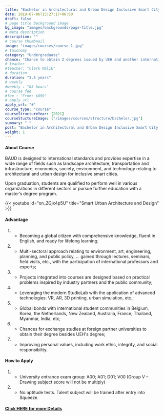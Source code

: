 ```yaml
---
title: "Bachelor in Architectural and Urban Design Inclusive Smart City"
date: 2019-07-06T15:27:17+06:00
draft: false
# page title background image
bg_image: "images/backgrounds/page-title.jpg"
# meta description
description: ""
# course thumbnail
image: "images/courses/course-1.jpg"
# taxonomy
category: "Undergraduate"
chance: "Chance to obtain 2 degrees issued by UEH and another international partner university"
# teacher
#teacher: "Clark Malik"
# duration
duration: "3.5 years"
# weekly
#weekly : "03 hours"
# course fee
#fee : "From: $699"
# apply url
apply_url: "#"
course_type: "course"
courseStructureYear: [2021]
courseStuctureImage: ["/images/courses/structure/bachelor.jpg"]
summary: " "
post: "Bachelor in Architectural and Urban Design Inclusive Smart City (BAUD)"
weight: 1
---
```


#### About Course

BAUD is designed to international standards and provides expertise in a wide range of fields such as landscape architecture, transportation and infrastructure, economics, society, environment, and technology relating to architectural and urban design for inclusive smart cities.

Upon graduation, students are qualified to perform well in various organizations in different sectors or pursue further education with a master’s degree program.


{{< youtube id="on_ZGjx4p5U" title="Smart Urban Architecture and Design" >}}

#### Advantage

1. - Becoming a global citizen with comprehensive knowledge, fluent in English, and ready for lifelong learning;
2. - Multi-sectoral approach relating to environment, art, engineering, planning, and public policy, ... gained through lectures, seminars, field visits, etc., with the participation of international professors and experts;
3. - Projects integrated into courses are designed based on practical problems inspired by industry partners and the public community;
4. - Leveraging the modern StudioLab with the application of advanced technologies: VR, AR, 3D printing, urban simulation, etc.;
5. - Global bonds with international student communities in Belgium, Korea, the Netherlands, New Zealand, Australia, France, Thailand, Myanmar, India, etc;
6. - Chances for exchange studies at foreign partner universities to obtain their degree besides UEH's degree;
7. - Improving personal values, including work ethic, integrity, and social responsibility.

#### How to Apply

1. - University entrance exam group: A00; A01; D01; V00 (Group V – Drawing subject score will not be multiply)

2. - No aptitude tests. Talent subject will be trained after entry into Squeeze.

#### [Click HERE for more Details](https://www.ueh.edu.vn/dao-tao/dai-hoc-chinh-quy/cu-nhan-chinh-quy-chuan/kien-truc-va-thiet-ke-do-thi-thong-minh/?fbclid=IwAR2NpSrtyKgf7cPVM--jJOa42jbvd-inHWMR1ULdk9jFbr3KvYR_8rTCuDU)
